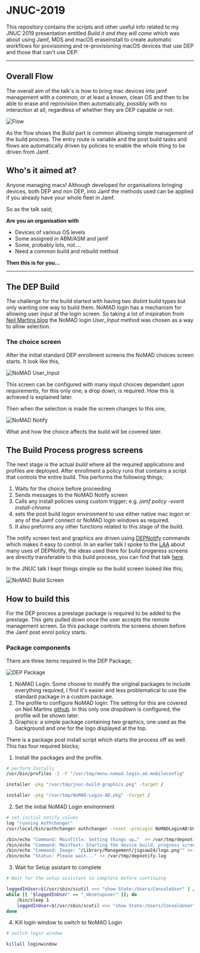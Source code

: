 # JNUC-2019
This repository contains the scripts and other useful info related to my JNUC 2019 presentation entitled *Build it and they will come* which was about using Jamf, MDS and macOS eraseinstall to create automatic workflows for provisioning and re-provisioning macOS devices that use DEP and those that can't use DEP.

---

## Overall Flow ##

The overall aim of the talk's is how to bring mac devices into jamf management with a common, or at least a known, clean OS and then to be able to erase and reprovision then automatically, possibly with no interaction at all, regardless of whether they are DEP capable or not.


![Flow](https://github.com/PhantomPhixer/JNUC-2019/blob/master/images/flow.png)




As the flow shows the *Build* part is common allowing simple management of the build process. The entry route is variable and the post build tasks and flows are automatically driven by policies to enable the whole thing to be driven from Jamf.

## Who's it aimed at? ##
Anyone managing macs! Although developed for organisations bringing devices, both DEP and non DEP, into Jamf the methods used can be applied if you already have your whole fleet in Jamf.

So as the talk said;


**Are you an organisation with**

* Devices of various OS levels
* Some assigned in ABM/ASM and jamf
* Some, probably lots, not….
* Need a common build and rebuild method


**Then this is for you...**

---

## The DEP Build ##

The challenge for the build started with having two distint build types but only wanting one way to build them. NoMAD login has a mechanism for allowing user input at the login screen. So taking a lot of inspiration from [Neil Martins blog](https://github.com/neilmartin83/MacADUK-2019/blob/master/Neil_Martin_MacADUK_2019_Slides_FINAL.pdf) the NoMAD login *User_Input* method was chosen as a way to allow selection.

### The choice screen ###

After the initial standard DEP enrollment screens the NoMAD choices screen starts.
It look like this,

![NoMAD User_Input](https://github.com/PhantomPhixer/JNUC-2019/blob/master/images/nomad-choice.png)

This screen can be configured with many input choices dependant upon requirements, for this only one; a drop down, is required. How this is achieved is explained later.

Then when the selection is made the screen changes to this one,

![NoMAD Notify](https://github.com/PhantomPhixer/JNUC-2019/blob/master/images/notify-screen.png)

What and how the choice affects the build will be covered later.

## The Build Process progress screens ###

The next stage is the actual *build* where all the required applications and profiles are deployed. After enrollment a policy runs that contains a script that controls the entire build. This performs the following things;
1. Waits for the choice before proceeding
2. Sends messages to the NoMAD Notify screen
3. Calls any install policies using custom trigger; e.g. *jamf policy -event install-chrome*
4. sets the post build logon environment to use either native mac logon or any of the Jamf connect or NoMAD login windows as required.
5. It also preforms any other functions related to this stage of the build.

The notify screen text and graphics are driven using [DEPNotify](https://gitlab.com/Mactroll/DEPNotify) commands which makes it easy to control.
In an earlier talk I spoke to the [LAA](https://londonappleadmins.org.uk/) about many uses of DEPNotify, the ideas used there for build progeress screens are directly transferable to this build process, you can find that talk [here](https://montysmacmusings.wordpress.com/2018/12/24/depnotify-to-dep-and-beyond/).

In the JNUC talk I kept things simple so the build screen looked like this;

![NoMAD Build Screen](https://github.com/PhantomPhixer/JNUC-2019/blob/master/images/build-screen.png)

## How to build this ##

For the DEP process a prestage package is required to be added to the prestage. This gets pulled down once the user accepts the remote management screen. So this package controls the screens shown before the Jamf post enrol policy starts.

### Package components ###

There are three items required in the DEP Package;


![DEP Package](https://github.com/PhantomPhixer/JNUC-2019/blob/master/images/DEP-package.png)

1. NoMAD Login: Some choose to modify the original packages to include everything required, I find it's easier and less problematical to use the standard package in a custom package.
2. The profile to configure NoMAD login: The setting for this are covered on Neil Martins [github](https://github.com/neilmartin83/MacADUK-2019). In this only one dropdown is configured, the profile will be shown later.
3. Graphics: a simple package containing two graphics, one used as the background and one for the logo displayed at the top.

There is a package post install script which starts the process off as well.
This has four required blocks;
1. Install the packages and the profile.

```bash
# perform Installs
/usr/bin/profiles -I -F "/var/tmp/menu.nomad.login.ad.mobileconfig"

installer -pkg "/var/tmp/jnuc-build-graphics.pkg" -target /

installer -pkg "/var/tmp/NoMAD-Login-AD.pkg" -target /
```
2. Set the initial NoMAD Login environment

```bash
# set initial notify values
log "running Authchanger"
/usr/local/bin/authchanger authchanger -reset -preLogin NoMADLoginAD:UserInput NoMADLoginAD:Notify

/bin/echo "Command: MainTitle: Setting things up…"  >> /var/tmp/depnotify.log
/bin/echo "Command: MainText: Starting the device build, progress screens will display shortly." >> /var/tmp/depnotify.log
/bin/echo "Command: Image: "/Library/Management/jigsaw24/logo.png"" >> /var/tmp/depnotify.log
/bin/echo "Status: Please wait..." >> /var/tmp/depnotify.log
```

3. Wait for Setup asistant to complete
```bash
# Wait for the setup assistant to complete before continuing

loggedInUser=$(/usr/sbin/scutil <<< "show State:/Users/ConsoleUser" | /usr/bin/awk -F': ' '/[[:space:]]+Name[[:space:]]:/ { if ( $2 != "loginwindow" ) { print $2 }}     ')
while [[ "$loggedInUser" == "_mbsetupuser" ]]; do
	/bin/sleep 1
	loggedInUser=$(/usr/sbin/scutil <<< "show State:/Users/ConsoleUser" | /usr/bin/awk -F': ' '/[[:space:]]+Name[[:space:]]:/ { if ( $2 != "loginwindow" ) { print $2 }}     ')
done
```

4. Kill login window to switch to NoMAD Login
```bash
# switch login window

killall loginwindow
```





